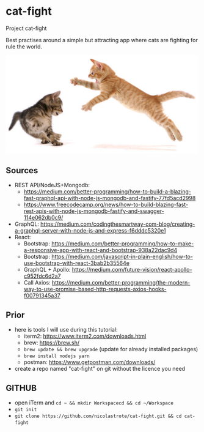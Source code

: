 # cat-fight
Project cat-fight

Best practises around a simple but attracting app where cats are fighting for rule the world.

![alt text](https://github.com/nicolastrote/cat-fight/blob/master/cat-fight.jpg)

## Sources
* REST API/NodeJS+Mongodb: 
  * https://medium.com/better-programming/how-to-build-a-blazing-fast-graphql-api-with-node-js-mongodb-and-fastify-77fd5acd2998
  * https://www.freecodecamp.org/news/how-to-build-blazing-fast-rest-apis-with-node-js-mongodb-fastify-and-swagger-114e062db0c9/
* GraphQL: https://medium.com/codingthesmartway-com-blog/creating-a-graphql-server-with-node-js-and-express-f6dddc5320e1
* React: 
    * Bootstrap: https://medium.com/better-programming/how-to-make-a-responsive-app-with-react-and-bootstrap-938a22dac9d4
    * Bootstrap: https://medium.com/javascript-in-plain-english/how-to-use-bootstrap-with-react-3bab2b35564e
    * GraphQL + Apollo: https://medium.com/future-vision/react-apollo-c952fdc6d2a7
    * Call Axios: https://medium.com/better-programming/the-modern-way-to-use-promise-based-http-requests-axios-hooks-f00791345a37 

## Prior
* here is tools I will use during this tutorial:
    * iterm2: https://www.iterm2.com/downloads.html
    * brew: https://brew.sh/
    * `brew update && brew upgrade` (update for already installed packages)
    * `brew install nodejs yarn`
    * postman: https://www.getpostman.com/downloads/
* create a repo named "cat-fight" on git without the licence you need

## GITHUB
* open iTerm and `cd ~ && mkdir Workspacecd && cd ~/Workspace`
* `git init`
* `git clone https://github.com/nicolastrote/cat-fight.git && cd cat-fight`
